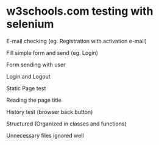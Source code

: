 # w3schools.com testing with selenium
E-mail checking (eg. Registration with activation e-mail)

Fill simple form and send (eg. Login)

Form sending with user

Login and Logout

Static Page test

Reading the page title

History test (browser back button)

Structured (Organized in classes and functions)

Unnecessary files ignored well
